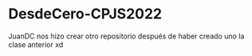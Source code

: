 # DesdeCero-CPJS2022
JuanDC nos hizo crear otro repositorio después de haber creado uno la clase anterior xd
